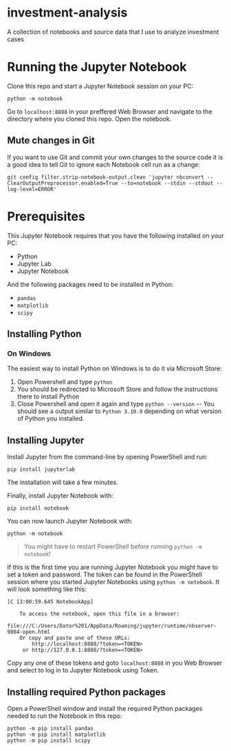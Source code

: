 # investment-analysis
A collection of notebooks and source data that I use to analyze investment cases

# Running the Jupyter Notebook
Clone this repo and start a Jupyter Notebook session on your PC:

```
python -m notebook
```

Go to `localhost:8888` in your preffered Web Browser and navigate to the directory where you cloned this repo.
Open the notebook.

## Mute changes in Git
If you want to use Git and commit your own changes to the source code it is a good idea to tell Git to ignore each Notebook cell run as a change:

```
git config filter.strip-notebook-output.clean 'jupyter nbconvert --ClearOutputPreprocessor.enabled=True --to=notebook --stdin --stdout --log-level=ERROR'  
```

# Prerequisites
This Jupyter Notebook requires that you have the following installed on your PC:

- Python
- Jupyter Lab
- Jupyter Notebook

And the following packages need to be installed in Python:
- `pandas`
- `matplotlib`
- `scipy`

## Installing Python
### On Windows
The easiest way to install Python on Windows is to do it via Microsoft Store:
1. Open Powershell and type `python`
2. You should be redirected to Microsoft Store and follow the instructions there to install Python
3. Close Powershell and open it again and type `python --version` -- You should see a output similar to `Python 3.10.9` depending on what version of Python you installed.

## Installing Jupyter
Install Jupyter from the command-line by opening PowerShell and run:

```
pip install jupyterlab
```

The installation will take a few minutes.

Finally, install Jupyter Notebook with:

```
pip install notebook
```

You can now launch Jupyter Notebook with:

```
python -m notebook
```

> You might have to restart PowerShell before running `python -m notebook`!

If this is the first time you are running Jupyter Notebook you might have to set a token and password. The token can be found in the PowerShell session where you started Jupyter Notebooks using `python -m notebook`. It will look something like this:

```
[C 13:00:59.645 NotebookApp]

    To access the notebook, open this file in a browser:
        file:///C:/Users/Dator%201/AppData/Roaming/jupyter/runtime/nbserver-9804-open.html
    Or copy and paste one of these URLs:
        http://localhost:8888/?token=<TOKEN>
     or http://127.0.0.1:8888/?token=<TOKEN>
```

Copy any one of these tokens and goto `localhost:8888` in you Web Browser and select to log in to Jupyter Notebook using Token.

## Installing required Python packages
Open a PowerShell window and install the required Python packages needed to run the Notebook in this repo:

```
python -m pip install pandas
python -m pip install matplotlib
python -m pip install scipy
```